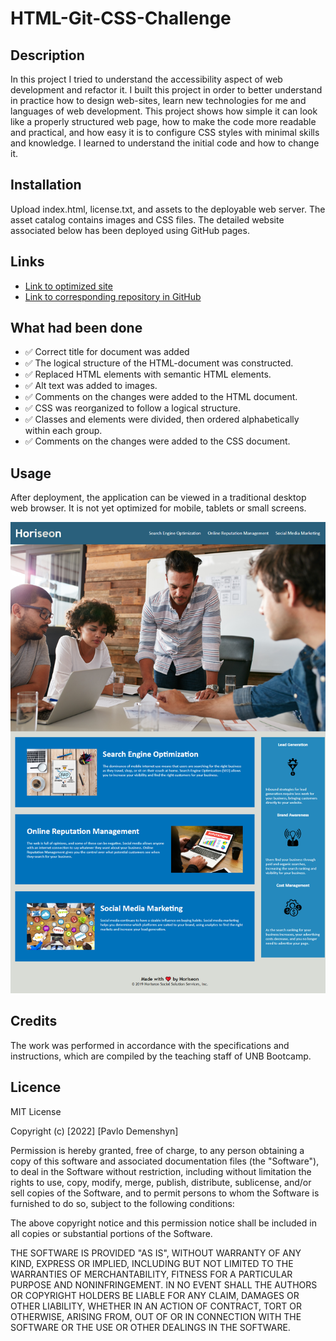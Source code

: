 # HTML-Git-CSS-Challenge

## Description
In this project I tried to understand the accessibility aspect of web development and refactor it.
I built this project in order to better understand in practice how to design web-sites, learn new technologies for me and languages of web development.
This project shows how simple it can look like a properly structured web page, how to make the code more readable and practical, and how easy it is to configure CSS styles with minimal skills and knowledge.
I learned to understand the initial code and how to change it.

## Installation
Upload index.html, license.txt, and assets to the deployable web server. The asset catalog contains images and CSS files.
The detailed website associated below has been deployed using GitHub pages.

## Links

* [Link to optimized site](https://paul-dimenshion.github.io/HTML-Git-CSS-Challenge#link-to-optimized-site)
* [Link to corresponding repository in GitHub](https://github.com/Paul-Dimenshion/HTML-Git-CSS-Challenge.git#link-to-corresponding-repository-in-GitHub)


## What had been done
* ✅ Correct title for document was added
* ✅ The logical structure of the HTML-document was constructed.
* ✅ Replaced HTML elements with semantic HTML elements.
* ✅ Alt text was added to images.
* ✅ Comments on the changes were added to the HTML document.
* ✅ CSS was reorganized to follow a logical structure.
* ✅ Classes and elements were divided, then ordered alphabetically within each group.
* ✅ Comments on the changes were added to the CSS document.

## Usage
After deployment, the application can be viewed in a traditional desktop web browser. It is not yet optimized for mobile, tablets or small screens. 

![alt job well done](assets/images/screenshot.png)

## Credits

The work was performed in accordance with the specifications and instructions, which are compiled by the teaching staff of UNB Bootcamp.

## Licence
MIT License

Copyright (c) [2022] [Pavlo Demenshyn]

Permission is hereby granted, free of charge, to any person obtaining a copy
of this software and associated documentation files (the "Software"), to deal
in the Software without restriction, including without limitation the rights
to use, copy, modify, merge, publish, distribute, sublicense, and/or sell
copies of the Software, and to permit persons to whom the Software is
furnished to do so, subject to the following conditions:

The above copyright notice and this permission notice shall be included in all
copies or substantial portions of the Software.

THE SOFTWARE IS PROVIDED "AS IS", WITHOUT WARRANTY OF ANY KIND, EXPRESS OR
IMPLIED, INCLUDING BUT NOT LIMITED TO THE WARRANTIES OF MERCHANTABILITY,
FITNESS FOR A PARTICULAR PURPOSE AND NONINFRINGEMENT. IN NO EVENT SHALL THE
AUTHORS OR COPYRIGHT HOLDERS BE LIABLE FOR ANY CLAIM, DAMAGES OR OTHER
LIABILITY, WHETHER IN AN ACTION OF CONTRACT, TORT OR OTHERWISE, ARISING FROM,
OUT OF OR IN CONNECTION WITH THE SOFTWARE OR THE USE OR OTHER DEALINGS IN THE
SOFTWARE.